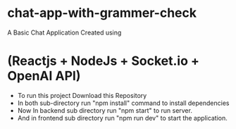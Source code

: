 # chat-app-with-grammer-check

A Basic Chat Application Created  using
# (Reactjs + NodeJs + Socket.io + OpenAI API)

 - To run this project Download this Repository
 - In both sub-directory run "npm install" command to install dependencies
 - Now In backend sub directory run "npm start" to run server.
 - And in frontend sub directory run "npm run dev" to start the application.
